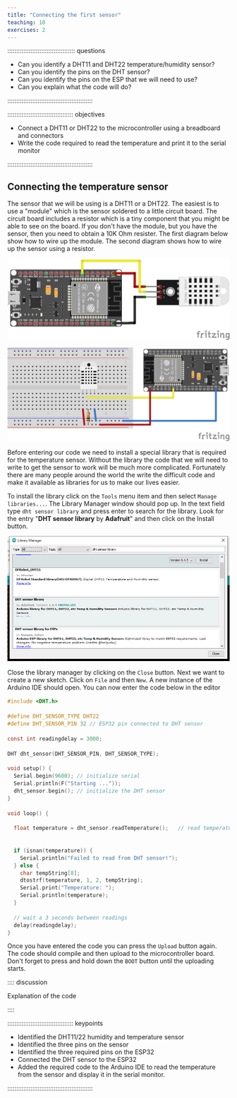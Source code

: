 ```yaml
---
title: "Connecting the first sensor"
teaching: 10
exercises: 2
---
```


:::::::::::::::::::::::::::::::::::::: questions 

- Can you identify a DHT11 and DHT22 temperature/humidity sensor?
- Can you identify the pins on the DHT sensor?
- Can you identify the pins on the ESP that we will need to use?
- Can you explain what the code will do?

::::::::::::::::::::::::::::::::::::::::::::::::

::::::::::::::::::::::::::::::::::::: objectives

- Connect a DHT11 or DHT22 to the microcontroller using a breadboard and connectors
- Write the code required to read the temperature and print it to the serial monitor

::::::::::::::::::::::::::::::::::::::::::::::::

## Connecting the temperature sensor

The sensor that we will be using is a DHT11 or a DHT22. The easiest is to use a "module" which is the sensor soldered to a little circuit board. The circuit board includes a resistor which is a tiny component that you might be able to see on the board. If you don't have the module, but you have the sensor, then you need to obtain a 10K Ohm resister. The first diagram below show how to wire up the module. The second diagram shows how to wire up the sensor using a resistor.

![Temperature Sensor module (DHT22) ](fig/DHT22.png)

![Wiring the DHT11 Temperature Sensor when it is not part of a module](fig/DHT22_parts.svg)

Before entering our code we need to install a special library that is required for the temperature sensor. Without the library the code that we will need to write to get the sensor to work will be much more complicated. Fortunately there are many people around the world the write the difficult code and make it available as libraries for us to make our lives easier.

To install the library click on the `Tools` menu item and then select `Manage libraries...`. The Library Manager window should pop up. In the text field type `dht sensor library` and press enter to search for the library. Look for the entry "**DHT sensor library** by **Adafruit**" and then click on the Install button.

![Library Manager](fig/librarymanager.png)

Close the library manager by clicking on the `Close` button. Next we want to create a new sketch. Click on `File` and then `New`. A new instance of the Arduino IDE should open. You can now enter the code below in the editor


```c
#include <DHT.h>

#define DHT_SENSOR_TYPE DHT22
#define DHT_SENSOR_PIN 32 // ESP32 pin connected to DHT sensor

const int readingdelay = 3000;

DHT dht_sensor(DHT_SENSOR_PIN, DHT_SENSOR_TYPE);

void setup() {
  Serial.begin(9600); // initialize serial
  Serial.println(F("Starting ..."));
  dht_sensor.begin(); // initialize the DHT sensor
}

void loop() {

  float temperature = dht_sensor.readTemperature();   // read temperature in Celsius


  if (isnan(temperature)) {
    Serial.println("Failed to read from DHT sensor!");
  } else {
    char tempString[8];
    dtostrf(temperature, 1, 2, tempString);
    Serial.print("Temperature: ");
    Serial.println(temperature);
  }

  // wait a 3 seconds between readings
  delay(readingdelay);
}

```

Once you have entered the code you can press the `Upload` button again. The code should compile and then upload to the microcontroller board. Don't forget to press and hold down the `BOOT` button until the uploading starts.

:::: discussion

Explanation of the code

::::

::::::::::::::::::::::::::::::::::::: keypoints 

- Identified the DHT11/22 humidity and temperature sensor
- Identified the three pins on the sensor
- Identified the three required pins on the ESP32
- Connected the DHT sensor to the ESP32
- Added the required code to the Arduino IDE to read the temperature from the sensor and display it in the serial monitor.

::::::::::::::::::::::::::::::::::::::::::::::::

[r-markdown]: https://rmarkdown.rstudio.com/

